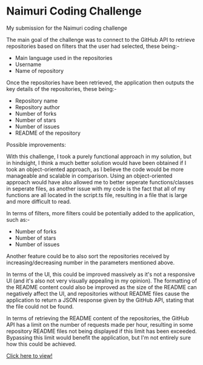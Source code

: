 # Naimuri Coding Challenge
My submission for the Naimuri coding challenge

The main goal of the challenge was to connect to the GitHub API to retrieve repositories based on filters that the user had selected, these being:-
- Main language used in the repositories
- Username
- Name of repository

Once the repositories have been retrieved, the application then outputs the key details of the repositories, these being:-
- Repository name
- Repository author
- Number of forks
- Number of stars
- Number of issues
- README of the repository

Possible improvements:

With this challenge, I took a purely functional approach in my solution, but in hindsight, I think a much better solution would have been obtained if I took an object-oriented approach, as I believe the code would be more manageable and scalable in comparison. Using an object-oriented approach would have also allowed me to better seperate functions/classes in seperate files, as another issue with my code is the fact that all of my functions are all located in the script.ts file, resulting in a file that is large and more difficult to read.

In terms of filters, more filters could be potentially added to the application, such as:-

- Number of forks
- Number of stars
- Number of issues

Another feature could be to also sort the repositories received by increasing/decreasing number in the parameters mentioned above.

In terms of the UI, this could be improved massively as it's not a responsive UI (and it's also not very visually appealing in my opinion). The formatting of the README content could also be improved as the size of the README can negatively affect the UI, and repositories without README files cause the application to return a JSON response given by the GitHub API, stating that the file could not be found.

In terms of retrieving the README content of the repositories, the GitHub API has a limit on the number of requests made per hour, resulting in some repository README files not being displayed if this limit has been exceeded. Bypassing this limit would benefit the application, but I'm not entirely sure how this could be achieved.

[Click here to view!](https://jpjoe99.github.io/Naimuri-Coding-Challenge/)
